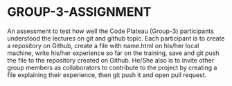 # GROUP-3-ASSIGNMENT
An assessment to test how well the Code Plateau (Group-3) participants understood the lectures on git and github topic. Each participant is to create a repository on Github, create a file with name.html on his/her local machine, write his/her experience so far on the training, save and git push the file to the repository created on Github. He/She also is to invite other group members as collaborators to contribute to the project by creating a file explaining their experience, then git push it and open pull request.
